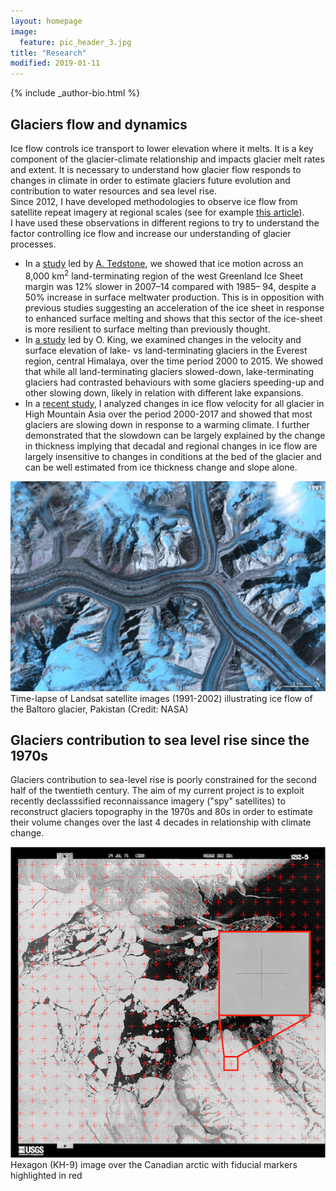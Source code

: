 ```yaml
---
layout: homepage
image:
  feature: pic_header_3.jpg
title: "Research"
modified: 2019-01-11
---
```


<footer role="contentinfo">
  <div class="article-author-bottom">
    {% include _author-bio.html %}
  </div>
</footer>


## Glaciers flow and dynamics

Ice flow controls ice transport to lower elevation where it melts. It is a key component of the glacier-climate relationship and impacts glacier melt rates and extent. It is necessary to understand how glacier flow responds to changes in climate in order to estimate glaciers future evolution and contribution to water resources and sea level rise.  
Since 2012, I have developed methodologies to observe ice flow from satellite repeat imagery at regional scales (see for example [this article](https://doi.org/10.1016/j.rse.2015.01.031)).  
I have used these observations in different regions to try to understand the factor controlling ice flow and increase our understanding of glacier processes. 
- In a [study](https://doi.org/10.1038/nature15722) led by [A. Tedstone](https://adehecq.github.io), we showed that ice motion across an 8,000 km<sup>2</sup> land-terminating region of the west Greenland Ice Sheet margin was 12% slower in 2007–14 compared with 1985– 94, despite a 50% increase in surface meltwater production. This is in opposition with previous studies suggesting an acceleration of the ice sheet in response to enhanced surface melting and shows that this sector of the ice-sheet is more resilient to surface melting than previously thought. 
- In [a study](https://doi.org/10.1016/j.gloplacha.2018.05.006) led by O. King, we examined changes in the velocity and surface elevation of lake- vs land-terminating glaciers in the Everest region, central Himalaya, over the time period 2000 to 2015. We showed that while all land-terminating glaciers slowed-down, lake-terminating glaciers had contrasted behaviours with some glaciers speeding-up and other slowing down, likely in relation with different lake expansions.
- In a [recent study](https://doi.org/10.1038/s41561-018-0271-9), I analyzed changes in ice flow velocity for all glacier in High Mountain Asia over the period 2000-2017 and showed that most glaciers are slowing down in response to a warming climate. I further demonstrated that the slowdown can be largely explained by the change in thickness implying that decadal and regional changes in ice flow are largely insensitive to changes in conditions at the bed of the glacier and can be well estimated from ice thickness change and slope alone.

![Baltoro animation](/images/Baltoro_landsat_timeseries_LR.gif)  
Time-lapse of Landsat satellite images (1991-2002) illustrating ice flow of the Baltoro glacier, Pakistan (Credit: NASA)

## Glaciers contribution to sea level rise since the 1970s

Glaciers contribution to sea-level rise is poorly constrained for the second half of the twentieth century. The aim of my current project is to exploit recently declasssified reconnaissance imagery ("spy" satellites) to reconstruct glaciers topography in the 1970s and 80s in order to estimate their volume changes over the last 4 decades in relationship with climate change.

![Hexagon image](/images/DZB1212-500082L001001_left_reseaus.png)  
Hexagon (KH-9) image over the Canadian arctic with fiducial markers highlighted in red
